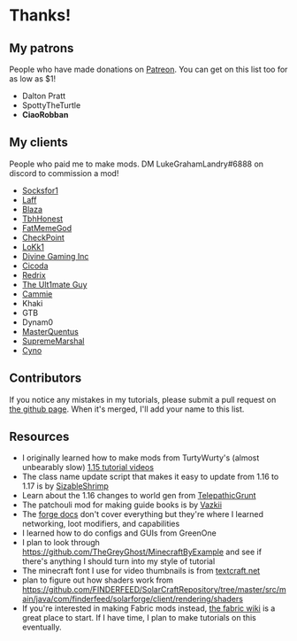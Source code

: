 # Thanks!

## My patrons

People who have made donations on [Patreon](https://www.patreon.com/LukeGrahamLandry). You can get on this list too for as low as $1!

- Dalton Pratt
- SpottyTheTurtle
- **CiaoRobban**

## My clients

People who paid me to make mods. DM LukeGrahamLandry#6888 on discord to commission a mod! 

- [Socksfor1](https://www.youtube.com/channel/UCsEgeyBfOnGGBpjIvkDJbWg)
- [Laff](https://www.youtube.com/channel/UCCIwBjkmHagBindmrLb5c5A)
- [Blaza](https://www.youtube.com/channel/UCiaRjc5me4e-rChdBh076dA)
- [TbhHonest](https://www.youtube.com/channel/UCnwo3X3eCrUp7N1DZPc-MGQ)
- [FatMemeGod](https://www.youtube.com/channel/UClqbG3xJmmQRWQIBPZV6s7A)
- [CheckPoint](https://www.youtube.com/c/TheCheckpoint)
- [LoKk1](https://www.youtube.com/c/LoKk1)
- [Divine Gaming Inc](http://divine-gaming.com/)
- [Cicoda](https://www.curseforge.com/members/cicoda/projects)
- [Redrix](https://www.curseforge.com/members/redrixttv/projects)
- [The Ult1mate Guy](https://www.curseforge.com/members/theu1t1mateguy/projects)
- [Cammie](https://github.com/CammiePone)
- Khaki
- GTB
- Dynam0
- [MasterQuentus](https://github.com/MasterQuentus)
- [SupremeMarshal](https://github.com/SupremeMarshal)
- [Cyno](https://github.com/CYNO-MC)

## Contributors 

If you notice any mistakes in my tutorials, please submit a pull request on [the github page](https://github.com/LukeGrahamLandry/forge-modding-tutorial). When it's merged, I'll add your name to this list. 

## Resources

- I originally learned how to make mods from TurtyWurty's (almost unbearably slow) [1.15 tutorial videos](https://www.youtube.com/playlist?list=PLaevjqy3XufYmltqo0eQusnkKVN7MpTUe)
- The class name update script that makes it easy to update from 1.16 to 1.17 is by [SizableShrimp](https://github.com/SizableShrimp)
- Learn about the 1.16 changes to world gen from [TelepathicGrunt](https://github.com/TelepathicGrunt)
- The patchouli mod for making guide books is by [Vazkii](https://www.patreon.com/Vazkii)
- The [forge docs](https://mcforge.readthedocs.io/en/1.16.x/) don't cover everything but they're where I learned networking, loot modifiers, and capabilities
- I learned how to do configs and GUIs from GreenOne
- I plan to look through  https://github.com/TheGreyGhost/MinecraftByExample and see if there's anything I should turn into my style of tutorial
- The minecraft font I use for video thumbnails is from [textcraft.net](https://textcraft.net/)
- plan to figure out how shaders work from https://github.com/FINDERFEED/SolarCraftRepository/tree/master/src/main/java/com/finderfeed/solarforge/client/rendering/shaders
- If you're interested in making Fabric mods instead, [the fabric wiki](https://fabricmc.net/wiki) is a great place to start. If I have time, I plan to make tutorials on this eventually. 
